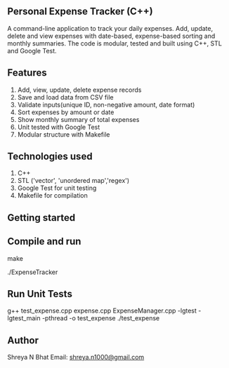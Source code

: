 Personal Expense Tracker (C++)
------------------------------

A command-line application to track your daily expenses. Add, update, delete and view expenses with date-based, expense-based sorting and monthly summaries. The code is modular, tested and built using C++, STL and Google Test.


Features
--------

1. Add, view, update, delete expense records
2. Save and load data from CSV file
3. Validate inputs(unique ID, non-negative amount, date format)
4. Sort expenses by amount or date
5. Show monthly summary of total expenses
6. Unit tested with Google Test
7. Modular structure with Makefile 


Technologies used
-----------------

1. C++
2. STL ('vector', 'unordered map','regex')
3. Google Test for unit testing
4. Makefile for compilation


Getting started
---------------
Compile and run
---------------

make

./ExpenseTracker


Run Unit Tests
--------------

g++ test_expense.cpp expense.cpp ExpenseManager.cpp -lgtest -lgtest_main -pthread -o test_expense ./test_expense


Author
------

Shreya N Bhat
Email: shreya.n1000@gmail.com
